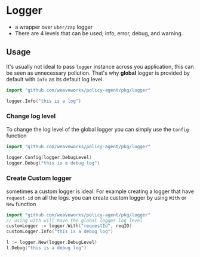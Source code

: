 # Logger

- a wrapper over `uber/zap` logger
- There are 4 levels that can be used; info, error, debug, and warning.

## Usage

It's usually not ideal to pass `logger` instance across you application, this can be seen as unnecessary pollution. That's why **global** logger is provided by default with `Info` as its default log level.

```go
import "github.com/weaveworks/policy-agent/pkg/logger"

logger.Info("this is a log")
```

### Change log level

To change the log level of the global logger you can simply use the `Config` function

```go
import "github.com/weaveworks/policy-agent/pkg/logger"

logger.Config(logger.DebugLevel)
logger.Debug("this is a debug log")
```

### Create Custom logger

sometimes a custom logger is ideal. For example creating a logger that have `request-id` on all the logs. you can create custom logger by using `With` or `New` function

```go
import "github.com/weaveworks/policy-agent/pkg/logger"
// using with will have the global logger log level
customLogger := logger.With("requestId", reqID)
customLogger.Info("this is a debug log")

l := logger.New(logger.DebugLevel)
l.Debug("this is a debug log")
```
